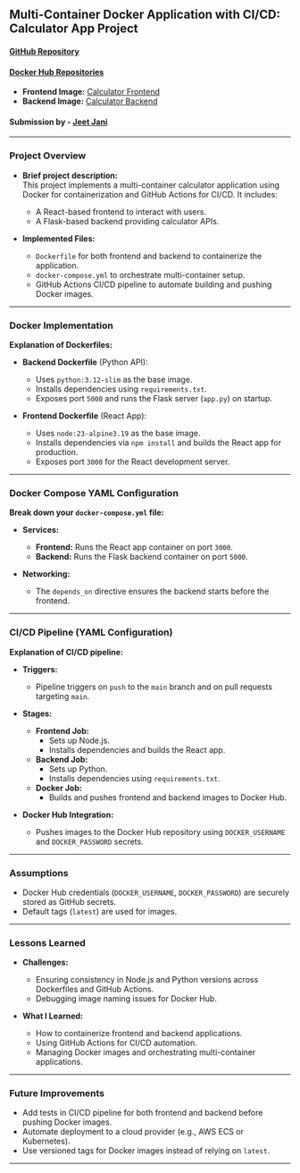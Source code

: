 ## Multi-Container Docker Application with CI/CD: Calculator App Project

#### [GitHub Repository](https://github.com/CodeBreaker2712/DevOps-Foundations-Course)

#### [Docker Hub Repositories]()
- **Frontend Image:** [Calculator Frontend](https://hub.docker.com/repository/docker/rexinfernum/calculator-frontend)
- **Backend Image:** [Calculator Backend](https://hub.docker.com/repository/docker/rexinfernum/calculator-backend)

#### Submission by - **[Jeet Jani](mailto:jeetjani@dal.ca)**

---

### Project Overview

- **Brief project description:**  
  This project implements a multi-container calculator application using Docker for containerization and GitHub Actions for CI/CD. It includes:
  - A React-based frontend to interact with users.
  - A Flask-based backend providing calculator APIs.

- **Implemented Files:**
  - `Dockerfile` for both frontend and backend to containerize the application.
  - `docker-compose.yml` to orchestrate multi-container setup.
  - GitHub Actions CI/CD pipeline to automate building and pushing Docker images.

---

### Docker Implementation

**Explanation of Dockerfiles:**

- **Backend Dockerfile** (Python API):
    - Uses `python:3.12-slim` as the base image.
    - Installs dependencies using `requirements.txt`.
    - Exposes port `5000` and runs the Flask server (`app.py`) on startup.

- **Frontend Dockerfile** (React App):
    - Uses `node:23-alpine3.19` as the base image.
    - Installs dependencies via `npm install` and builds the React app for production.
    - Exposes port `3000` for the React development server.

---

### Docker Compose YAML Configuration

**Break down your `docker-compose.yml` file:**

- **Services:**
  - **Frontend:** Runs the React app container on port `3000`.
  - **Backend:** Runs the Flask backend container on port `5000`.

- **Networking:**
  - The `depends_on` directive ensures the backend starts before the frontend.

---

### CI/CD Pipeline (YAML Configuration)

**Explanation of CI/CD pipeline:**

- **Triggers:**
  - Pipeline triggers on `push` to the `main` branch and on pull requests targeting `main`.

- **Stages:**
  - **Frontend Job:**
    - Sets up Node.js.
    - Installs dependencies and builds the React app.
  - **Backend Job:**
    - Sets up Python.
    - Installs dependencies using `requirements.txt`.
  - **Docker Job:**
    - Builds and pushes frontend and backend images to Docker Hub.

- **Docker Hub Integration:**
  - Pushes images to the Docker Hub repository using `DOCKER_USERNAME` and `DOCKER_PASSWORD` secrets.

---

### Assumptions

- Docker Hub credentials (`DOCKER_USERNAME`, `DOCKER_PASSWORD`) are securely stored as GitHub secrets.
- Default tags (`latest`) are used for images.

---

### Lessons Learned

- **Challenges:**
  - Ensuring consistency in Node.js and Python versions across Dockerfiles and GitHub Actions.
  - Debugging image naming issues for Docker Hub.

- **What I Learned:**
  - How to containerize frontend and backend applications.
  - Using GitHub Actions for CI/CD automation.
  - Managing Docker images and orchestrating multi-container applications.

---

### Future Improvements

- Add tests in CI/CD pipeline for both frontend and backend before pushing Docker images.
- Automate deployment to a cloud provider (e.g., AWS ECS or Kubernetes).
- Use versioned tags for Docker images instead of relying on `latest`.

---